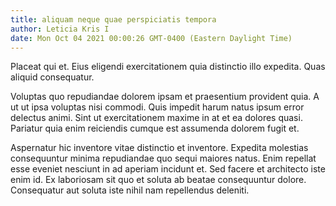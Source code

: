 ```yaml
---
title: aliquam neque quae perspiciatis tempora
author: Leticia Kris I
date: Mon Oct 04 2021 00:00:26 GMT-0400 (Eastern Daylight Time)
---
```

Placeat qui et. Eius eligendi exercitationem quia distinctio illo expedita. Quas aliquid consequatur.

 Voluptas quo repudiandae dolorem ipsam et praesentium provident quia. A ut ut ipsa voluptas nisi commodi. Quis impedit harum natus ipsum error delectus animi. Sint ut exercitationem maxime in at et ea dolores quasi. Pariatur quia enim reiciendis cumque est assumenda dolorem fugit et.

 Aspernatur hic inventore vitae distinctio et inventore. Expedita molestias consequuntur minima repudiandae quo sequi maiores natus. Enim repellat esse eveniet nesciunt in ad aperiam incidunt et. Sed facere et architecto iste enim id. Ex laboriosam sit quo et soluta ab beatae consequuntur dolore. Consequatur aut soluta iste nihil nam repellendus deleniti.